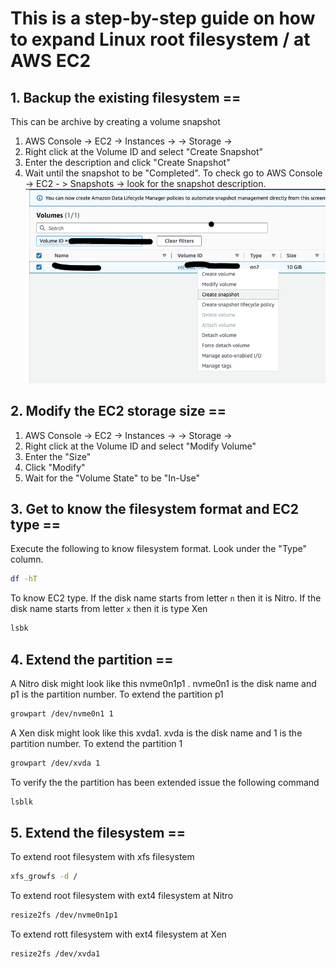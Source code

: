 # This is a step-by-step guide on how to expand Linux root filesystem / at AWS EC2

## 1. Backup the existing filesystem  ==

This can be archive by creating a volume snapshot

 1. AWS Console -> EC2 -> Instances -> <Desired Instance ID> -> Storage -> <Desired Volume ID> 
 2. Right click at the Volume ID and select "Create Snapshot"
 3. Enter the description and click "Create Snapshot" 
 4. Wait until the snapshot to be "Completed". To check go to   AWS Console -> EC2 - > Snapshots -> look for the snapshot description.
 ![snapshot](img/01-snapshot.png)

## 2. Modify the EC2 storage size ==
 1. AWS Console -> EC2 -> Instances -> <Desired Instance ID> -> Storage -> <Desired Volume ID> 
 2. Right click at the Volume ID and select "Modify Volume"
 3. Enter the "Size"
 4. Click "Modify"
 5. Wait for the  "Volume State" to be "In-Use"

## 3. Get to know the filesystem format and EC2 type ==
Execute the following  to know filesystem format. Look under the "Type" column. 
```bash
df -hT
```
 
To know EC2 type. If the disk name starts from letter `n` then it is Nitro. If the disk name starts from letter `x` then it is type Xen
```bash
lsbk
```
 
## 4. Extend the partition ==
A Nitro disk might look like this nvme0n1p1 . nvme0n1 is the disk name and p1 is the partition number. To extend the partition p1 
```bash
growpart /dev/nvme0n1 1
```
 
A Xen disk might look like this xvda1. xvda is the disk name and 1 is the partition number. To extend the partition 1
```bash
growpart /dev/xvda 1
```
 
To verify the the partition has been extended issue the following command
```bash
lsblk
```
 
## 5. Extend the filesystem ==
To extend root filesystem with xfs filesystem
```bash
xfs_growfs -d /
```
 
To extend root filesystem with ext4 filesystem at Nitro
```bash
resize2fs /dev/nvme0n1p1
```
 
To extend rott filesystem with ext4 filesystem at Xen
```bash
resize2fs /dev/xvda1
```
